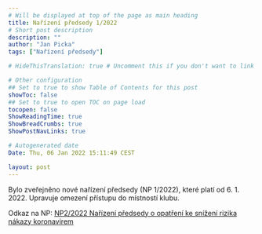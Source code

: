 ```yaml
---
# Will be displayed at top of the page as main heading
title: Nařízení předsedy 1/2022
# Short post description
description: ""
author: "Jan Picka"
tags: ["Nařízení předsedy"]

# HideThisTranslation: true # Uncomment this if you don't want to link this translation of page in translations

# Other configuration
## Set to true to show Table of Contents for this post
showToc: false
## Set to true to open TOC on page load
tocopen: false
ShowReadingTime: true
ShowBreadCrumbs: true
ShowPostNavLinks: true

# Autogenerated date
Date: Thu, 06 Jan 2022 15:11:49 CEST

layout: post
---
```


Bylo zveřejněno nové nařízení předsedy (NP 1/2022), které platí od 6. 1. 2022. Upravuje omezení přístupu do místností klubu.

Odkaz na NP: [NP2/2022 Nařízení předsedy o opatření ke snížení rizika nákazy koronavirem](https://wiki.pod.cvut.cz/_media/legislativa/narizeni-predsedy-np-1-2022..pdf)
